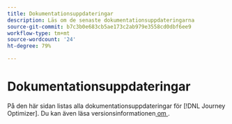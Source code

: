 ```yaml
---
title: Dokumentationsuppdateringar
description: Läs om de senaste dokumentationsuppdateringarna
source-git-commit: b7c3b0e683cb5ae173c2ab979e3558cd0dbf6ee9
workflow-type: tm+mt
source-wordcount: '24'
ht-degree: 79%

---
```



# Dokumentationsuppdateringar

På den här sidan listas alla dokumentationsuppdateringar för [!DNL Journey Optimizer].
Du kan även läsa versionsinformationen[ om ](release-notes.md).